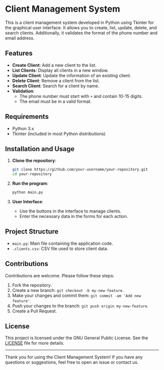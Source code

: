# Client Management System

This is a client management system developed in Python using Tkinter for the graphical user interface. It allows you to create, list, update, delete, and search clients. Additionally, it validates the format of the phone number and email address.

## Features

- **Create Client**: Add a new client to the list.
- **List Clients**: Display all clients in a new window.
- **Update Client**: Update the information of an existing client.
- **Delete Client**: Remove a client from the list.
- **Search Client**: Search for a client by name.
- **Validation**: 
  - The phone number must start with `+` and contain 10-15 digits.
  - The email must be in a valid format.

## Requirements

- Python 3.x
- Tkinter (included in most Python distributions)

## Installation and Usage

1. **Clone the repository**:

    ```bash
    git clone https://github.com/your-username/your-repository.git
    cd your-repository
    ```

2. **Run the program**:

    ```bash
    python main.py
    ```

3. **User Interface**:

    - Use the buttons in the interface to manage clients.
    - Enter the necessary data in the forms for each action.


## Project Structure

- `main.py`: Main file containing the application code.
- `.clients.csv`: CSV file used to store client data.

## Contributions

Contributions are welcome. Please follow these steps:

1. Fork the repository.
2. Create a new branch: `git checkout -b my-new-feature`.
3. Make your changes and commit them: `git commit -am 'Add new feature'`.
4. Push your changes to the branch: `git push origin my-new-feature`.
5. Create a Pull Request.

## License

This project is licensed under the GNU General Public License. See the [LICENSE](LICENSE) file for more details.

---

Thank you for using the Client Management System! If you have any questions or suggestions, feel free to open an issue or contact us.
